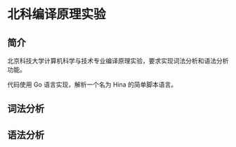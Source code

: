 # 北科编译原理实验

## 简介

北京科技大学计算机科学与技术专业编译原理实验，要求实现词法分析和语法分析功能。

代码使用 Go 语言实现，解析一个名为 Hina 的简单脚本语言。

## 词法分析

## 语法分析
